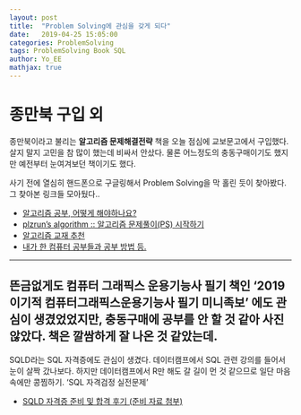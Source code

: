 ```yaml
---
layout: post
title:  "Problem Solving에 관심을 갖게 되다"
date:   2019-04-25 15:05:00
categories: ProblemSolving
tags: ProblemSolving Book SQL
author: Yo_EE
mathjax: true
---
```

# 종만북 구입 외
종만북이라고 불리는 **알고리즘 문제해결전략** 책을 오늘 점심에 교보문고에서 구입했다. 살지 말지 고민을 참 많이 했는데 비싸서 안샀다. 물론 어느정도의 충동구매이기도 했지만 예전부터 눈여겨보던 책이기도 했다.

사기 전에 열심히 핸드폰으로 구글링해서 Problem Solving을 막 홀린 듯이 찾아봤다. 그 찾아본 링크들 모아뒀다..

* [알고리즘 공부, 어떻게 해야하나요?](https://baactree.tistory.com/52)
* [plzrun’s algorithm :: 알고리즘 문제풀이(PS) 시작하기](https://plzrun.tistory.com/entry/%EC%95%8C%EA%B3%A0%EB%A6%AC%EC%A6%98-%EB%AC%B8%EC%A0%9C%ED%92%80%EC%9D%B4PS-%EC%8B%9C%EC%9E%91%ED%95%98%EA%B8%B0)
* [알고리즘 교재 추천](https://jellybinn.tistory.com/m/1)
* [내가 한 컴퓨터 공부들과 공부 방법 등.](https://qkqhxla1.tistory.com/m/802)

---
뜬금없게도 컴퓨터 그래픽스 운용기능사 필기 책인 ‘2019 이기적 컴퓨터그래픽스운용기능사 필기 미니족보’ 에도 관심이 생겼었었지만, 충동구매에 공부를 안 할 것 같아 사진 않았다. 책은 깔쌈하게 잘 나온 것 같았는데.
---
SQLD라는 SQL 자격증에도 관심이 생겼다. 데이터캠프에서 SQL 관련 강의를 들어서 눈이 살짝 갔나보다. 하지만 데이터캠프에서 R만 해도 갈 길이 먼 것 같으므로 일단 마음속에만 콩찜하기.
‘SQL 자격검정 실전문제’
* [SQLD 자격증 준비 및 합격 후기 (준비 자료 첨부)](https://goddaehee.tistory.com/m/71)
